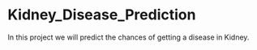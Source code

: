 # Kidney_Disease_Prediction
In this project we will predict the chances of getting a disease in Kidney.
